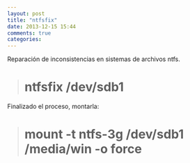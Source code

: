 ```yaml
---
layout: post
title: "ntfsfix"
date: 2013-12-15 15:44
comments: true
categories: 
---
```

Reparación de inconsistencias en sistemas de archivos ntfs.

># ntfsfix /dev/sdb1

Finalizado el proceso, montarla:

># mount -t ntfs-3g /dev/sdb1 /media/win -o force


